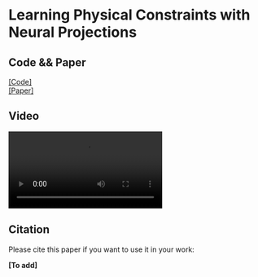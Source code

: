 # Learning Physical Constraints with Neural Projections

## Code && Paper
[[Code]](https://github.com/dartmouth-phys-ai/neural_proj)  
[[Paper]](https://arxiv.org/abs/2006.12745)

## Video
<video src="https://www.cs.dartmouth.edu/~bozhu/videos/neural_projection.mp4" controls="controls" width="60%">Video: https://www.cs.dartmouth.edu/~bozhu/videos/neural_projection.mp4</video>

## Citation
Please cite this paper if you want to use it in your work:

**[To add]**
